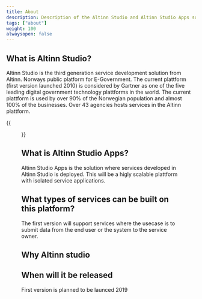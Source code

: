 ```yaml
---
title: About 
description: Description of the Altinn Studio and Altinn Studio Apps solution
tags: ["about"]
weight: 100
alwaysopen: false
---
```


## What is Altinn Studio?
Altinn Studio is the third generation service development solution from Altinn. 
Norways public platform for E-Government.
The current plattform (first version launched 2010) is considered by Gartner 
as one of the five leading digital government technology plattforms in the world. 
The current plattform is used by over 90% of the Norwegian population and almost 100% 
of the businesses. Over 43 agencies hosts services in the Altinn plattform.

{{<figure src="gartner.png" title="Gartner">}}

## What is Altinn Studio Apps?
Altinn Studio Apps is the solution where services developed in Altinn Studio is deployed. 
This will be a higly scalable plattform with isolated service applications.

## What types of services can be built on this platform?
The first version will support services where the usecase is to submit data from the end 
user or the system to the service owner. 

## Why Altinn studio


## When will it be released
First version is planned to be launced 2019




